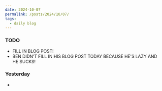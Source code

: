 ```yaml
---
date: 2024-10-07
permalink: /posts/2024/10/07/
tags:
  - daily blog
---
```


### TODO
- FILL IN BLOG POST! 
- BEN DIDN'T FILL IN HIS BLOG POST TODAY BECAUSE HE'S LAZY AND HE SUCKS!

### Yesterday
- 
